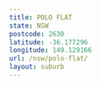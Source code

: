 ```yaml
---
title: POLO FLAT
state: NSW
postcode: 2630
latitude: -36.177296
longitude: 149.129166
url: /nsw/polo-flat/
layout: suburb
---
```

